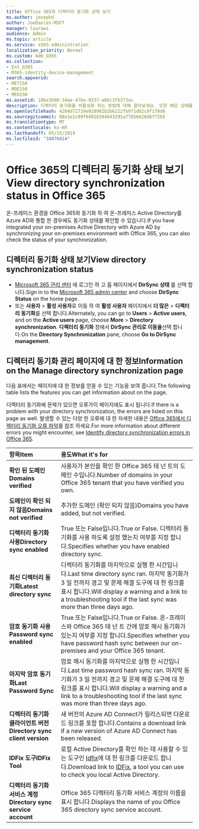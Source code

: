 ```yaml
---
title: Office 365의 디렉터리 동기화 상태 보기
ms.author: josephd
author: JoeDavies-MSFT
manager: laurawi
audience: Admin
ms.topic: article
ms.service: o365-administration
localization_priority: Normal
ms.custom: Adm_O365
ms.collection:
- Ent_O365
- M365-identity-device-management
search.appverid:
- MET150
- MOE150
- MED150
ms.assetid: 18be3b98-34ae-47be-9337-ab6c3fb372ac
description: 디렉터리 동기화를 비활성화 하는 방법에 대해 알아보세요. 또한 해당 상태를 볼 수 있습니다.
ms.openlocfilehash: 4204d72719e928982b2b6222fb971d62c0f1f8d6
ms.sourcegitcommit: 08e1e1c09f64926394043291a77856620d6f72b5
ms.translationtype: MT
ms.contentlocale: ko-KR
ms.lasthandoff: 05/15/2019
ms.locfileid: "34070414"
---
```

# <a name="view-directory-synchronization-status-in-office-365"></a><span data-ttu-id="80570-104">Office 365의 디렉터리 동기화 상태 보기</span><span class="sxs-lookup"><span data-stu-id="80570-104">View directory synchronization status in Office 365</span></span>

<span data-ttu-id="80570-105">온-프레미스 환경을 Office 365와 동기화 하 여 온-프레미스 Active Directory를 Azure AD와 통합 한 경우에도 동기화 상태를 확인할 수 있습니다.</span><span class="sxs-lookup"><span data-stu-id="80570-105">If you have integrated your on-premises Active Directory with Azure AD by synchronizing your on-premises environment with Office 365, you can also check the status of your synchronization.</span></span>
  
## <a name="view-directory-synchronization-status"></a><span data-ttu-id="80570-106">디렉터리 동기화 상태 보기</span><span class="sxs-lookup"><span data-stu-id="80570-106">View directory synchronization status</span></span>

- <span data-ttu-id="80570-107">[Microsoft 365 관리 센터](https://admin.microsoft.com) 에 로그인 하 고 홈 페이지에서 **DirSync 상태** 를 선택 합니다.</span><span class="sxs-lookup"><span data-stu-id="80570-107">Sign in to the [Microsoft 365 admin center](https://admin.microsoft.com) and choose **DirSync Status** on the home page.</span></span>
- <span data-ttu-id="80570-108">또는 **사용자** \> **활성 사용자**로 이동 하 여 **활성 사용자** 페이지에서 **더 많은** \> **디렉터리 동기화**를 선택 합니다.</span><span class="sxs-lookup"><span data-stu-id="80570-108">Alternately, you can go to **Users** \> **Active users**, and on the **Active users** page, choose **More** \> **Directory synchronization**.</span></span> <span data-ttu-id="80570-109">**디렉터리 동기화** 창에서 **DirSync 관리로 이동을**선택 합니다.</span><span class="sxs-lookup"><span data-stu-id="80570-109">On the **Directory Synchronization** pane, choose **Go to DirSync management**.</span></span>

## <a name="information-on-the-manage-directory-synchronization-page"></a><span data-ttu-id="80570-110">디렉터리 동기화 관리 페이지에 대 한 정보</span><span class="sxs-lookup"><span data-stu-id="80570-110">Information on the Manage directory synchronization page</span></span>

<span data-ttu-id="80570-111">다음 표에서는 페이지에 대 한 정보를 얻을 수 있는 기능을 보여 줍니다.</span><span class="sxs-lookup"><span data-stu-id="80570-111">The following table lists the features you can get information about on the page.</span></span>
  
<span data-ttu-id="80570-112">디렉터리 동기화에 문제가 있으면 오류가이 페이지에도 표시 됩니다.</span><span class="sxs-lookup"><span data-stu-id="80570-112">If there is a problem with your directory synchronization, the errors are listed on this page as well.</span></span> <span data-ttu-id="80570-113">발생할 수 있는 다양 한 오류에 대 한 자세한 내용은 [Office 365에서 디렉터리 동기화 오류 파악](identify-directory-synchronization-errors.md)를 참조 하세요.</span><span class="sxs-lookup"><span data-stu-id="80570-113">For more information about different errors you might encounter, see [Identify directory synchronization errors in Office 365](identify-directory-synchronization-errors.md).</span></span>
  
|<span data-ttu-id="80570-114">**항목**</span><span class="sxs-lookup"><span data-stu-id="80570-114">**Item**</span></span>|<span data-ttu-id="80570-115">**용도**</span><span class="sxs-lookup"><span data-stu-id="80570-115">**What it's for**</span></span>|
|:-----|:-----|
|<span data-ttu-id="80570-116">**확인 된 도메인**</span><span class="sxs-lookup"><span data-stu-id="80570-116">**Domains verified**</span></span> | <span data-ttu-id="80570-117">사용자가 본인을 확인 한 Office 365 테 넌 트의 도메인 수입니다.</span><span class="sxs-lookup"><span data-stu-id="80570-117">Number of domains in your Office 365 tenant that you have verified you own.</span></span> |
|<span data-ttu-id="80570-118">**도메인이 확인 되지 않음**</span><span class="sxs-lookup"><span data-stu-id="80570-118">**Domains not verified**</span></span> | <span data-ttu-id="80570-119">추가한 도메인 (확인 되지 않음)</span><span class="sxs-lookup"><span data-stu-id="80570-119">Domains you have added, but not verified.</span></span> |
|<span data-ttu-id="80570-120">**디렉터리 동기화 사용**</span><span class="sxs-lookup"><span data-stu-id="80570-120">**Directory sync enabled**</span></span> |<span data-ttu-id="80570-121">True 또는 False입니다.</span><span class="sxs-lookup"><span data-stu-id="80570-121">True or False.</span></span> <span data-ttu-id="80570-122">디렉터리 동기화를 사용 하도록 설정 했는지 여부를 지정 합니다.</span><span class="sxs-lookup"><span data-stu-id="80570-122">Specifies whether you have enabled directory sync.</span></span> |
|<span data-ttu-id="80570-123">**최신 디렉터리 동기화**</span><span class="sxs-lookup"><span data-stu-id="80570-123">**Latest directory sync**</span></span> | <span data-ttu-id="80570-124">디렉터리 동기화를 마지막으로 실행 한 시간입니다.</span><span class="sxs-lookup"><span data-stu-id="80570-124">Last time directory sync ran.</span></span> <span data-ttu-id="80570-125">마지막 동기화가 3 일 전까지 경고 및 문제 해결 도구에 대 한 링크를 표시 합니다.</span><span class="sxs-lookup"><span data-stu-id="80570-125">Will display a warning and a link to a troubleshooting tool if the last sync was more than three days ago.</span></span> |
|<span data-ttu-id="80570-126">**암호 동기화 사용**</span><span class="sxs-lookup"><span data-stu-id="80570-126">**Password sync enabled**</span></span> | <span data-ttu-id="80570-127">True 또는 False입니다.</span><span class="sxs-lookup"><span data-stu-id="80570-127">True or False.</span></span> <span data-ttu-id="80570-128">온-프레미스와 Office 365 테 넌 트 간에 암호 해시 동기화가 있는지 여부를 지정 합니다.</span><span class="sxs-lookup"><span data-stu-id="80570-128">Specifies whether you have password hash sync between our on-premises and your Office 365 tenant.</span></span> |
|<span data-ttu-id="80570-129">**마지막 암호 동기화**</span><span class="sxs-lookup"><span data-stu-id="80570-129">**Last Password Sync**</span></span> | <span data-ttu-id="80570-130">암호 해시 동기화를 마지막으로 실행 한 시간입니다.</span><span class="sxs-lookup"><span data-stu-id="80570-130">Last time password hash sync ran.</span></span> <span data-ttu-id="80570-131">마지막 동기화가 3 일 전까지 경고 및 문제 해결 도구에 대 한 링크를 표시 합니다.</span><span class="sxs-lookup"><span data-stu-id="80570-131">Will display a warning and a link to a troubleshooting tool if the last sync was more than three days ago.</span></span> |
|<span data-ttu-id="80570-132">**디렉터리 동기화 클라이언트 버전**</span><span class="sxs-lookup"><span data-stu-id="80570-132">**Directory sync client version**</span></span> | <span data-ttu-id="80570-133">새 버전의 Azure AD Connect가 릴리스되면 다운로드 링크를 포함 합니다.</span><span class="sxs-lookup"><span data-stu-id="80570-133">Contains a download link if a new version of Azure AD Connect has been released.</span></span> |
|<span data-ttu-id="80570-134">**IDFix 도구**</span><span class="sxs-lookup"><span data-stu-id="80570-134">**IDFix Tool**</span></span> | <span data-ttu-id="80570-135">로컬 Active Directory를 확인 하는 데 사용할 수 있는 도구인 [Idfix](install-and-run-idfix.md)에 대 한 링크를 다운로드 합니다.</span><span class="sxs-lookup"><span data-stu-id="80570-135">Download link to [IDFix](install-and-run-idfix.md), a tool you can use to check you local Active Directory.</span></span> |
|<span data-ttu-id="80570-136">**디렉터리 동기화 서비스 계정**</span><span class="sxs-lookup"><span data-stu-id="80570-136">**Directory sync service account**</span></span> | <span data-ttu-id="80570-137">Office 365 디렉터리 동기화 서비스 계정의 이름을 표시 합니다.</span><span class="sxs-lookup"><span data-stu-id="80570-137">Displays the name of you Office 365 directory sync service account.</span></span> |